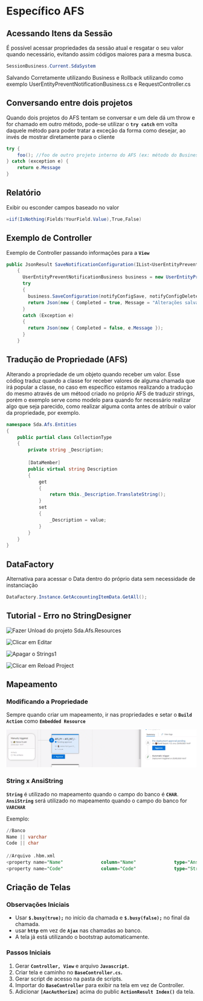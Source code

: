 # Específico AFS

## Acessando Itens da Sessão

É possível acessar propriedades da sessão atual e resgatar o seu valor quando necessário, evitando assim códigos maiores para a mesma busca.

```csharp
SessionBusiness.Current.SdaSystem
```

Salvando Corretamente utilizando Business e Rollback utilizando como exemplo UserEntityPreventNotificationBusiness.cs e RequestController.cs

## Conversando entre dois projetos

Quando dois projetos do AFS tentam se conversar e um dele dá um throw e for chamado em outro método, pode-se utilizar o **`try catch`** em volta daquele método para poder tratar a exceção da forma como desejar, ao invés de mostrar diretamente para o cliente

```csharp
try {
	foo(); //foo de outro projeto interno do AFS (ex: método do Business sendo chamado no Controller), aonde o tratamento de erros pode dar algum conflito
} catch (exception e) {
	return e.Message
}
```

## Relatório

Exibir ou esconder campos baseado no valor

```csharp
=iif(IsNothing(Fields!YourField.Value),True,False)
```

## **Exemplo de Controller**

Exemplo de Controller passando informações para a **`View`**

```csharp
public JsonResult SaveNotificationConfiguration(IList<UserEntityPreventNotification> notifyConfigSave, IList<UserEntityPreventNotification> notifyConfigDelete)
    {
      UserEntityPreventNotificationBusiness business = new UserEntityPreventNotificationBusiness();
      try
      {
        business.SaveConfiguration(notifyConfigSave, notifyConfigDelete);
        return Json(new { Completed = true, Message = "Alterações salvadas com sucesso" });
      }
      catch (Exception e)
      {
        return Json(new { Completed = false, e.Message });
      }
    }
```

## Tradução de Propriedade \(AFS\)

Alterando a propriedade de um objeto quando receber um valor. Esse códiog traduz quando a classe for receber valores de alguma chamada que irá popular a classe, no caso em específico estamos realizando a tradução do mesmo através de um métood criado no próprio AFS de traduzir strings, porém o exemplo serve como modelo para quando for necessário realizar algo que seja parecido, como realizar alguma conta antes de atribuir o valor da propriedade, por exemplo.

```csharp
namespace Sda.Afs.Entities
{
    public partial class CollectionType
    {
        private string _Description;

        [DataMember]
        public virtual string Description
        {
            get
            {
                return this._Description.TranslateString();
            }
            set
            {
                _Description = value;
            }
        }
    }
}
```

## DataFactory

Alternativa para acessar o Data dentro do próprio data sem necessidade de  instanciação

```csharp
DataFactory.Instance.GetAccountingItemData.GetAll();
```

## Tutorial - Erro no StringDesigner

![Fazer Unload do projeto Sda.Afs.Resources](https://s3.amazonaws.com/notejoy/note_images/348040.1.Image%202019-06-10%20at%2014.39.13.png)

![Clicar em Editar](https://s3.amazonaws.com/notejoy/note_images/348040.1.Image%202019-06-10%20at%2014.40.06.png)

![Apagar o Strings1](https://s3.amazonaws.com/notejoy/note_images/348040.1.Image%202019-06-10%20at%2014.40.42.png)

![Clicar em Reload Project](https://s3.amazonaws.com/notejoy/note_images/348040.1.Image%202019-06-10%20at%2014.41.38.png)

## Mapeamento

### Modificando a Propriedade

Sempre quando criar um mapeamento, ir nas propriedades e setar o **`Build Action`** como **`Embedded Resource`**

![](../.gitbook/assets/image%20%2820%29.png)

### String x AnsiString

**`String`** é utilizado no mapeamento quando o campo do banco é **`CHAR`**.  
**`AnsiString`** será utilizado no mapeamento quando o campo do banco for **`VARCHAR`**  
  
Exemplo:

```sql
//Banco
Name || varchar
Code || char

//Arquivo .hbm.xml
<property name="Name"              column="Name"              type="AnsiString" />
<property name="Code"              column="Code"              type="String" />
```

## Criação de Telas

### Observações Iniciais

* Usar **`$.busy(true);`** no início da chamada e **`$.busy(false);`** no final da chamada.
* usar **`http`** em vez de **`Ajax`** nas chamadas ao banco.
* A tela já está utilizando o bootstrap automaticamente.

### **Passos Iniciais**

1. Gerar **`Controller, View`** e arquivo **`Javascript`.**
2. Criar tela e caminho no **`BaseController.cs`.**
3. Gerar script de acesso na pasta de scripts.
4. Importar do **`BaseController`** para exibir na tela em vez de Controller.
5. Adicionar **`[AacAuthorize]`** acima do public **`ActionResult Index()`** da tela.

